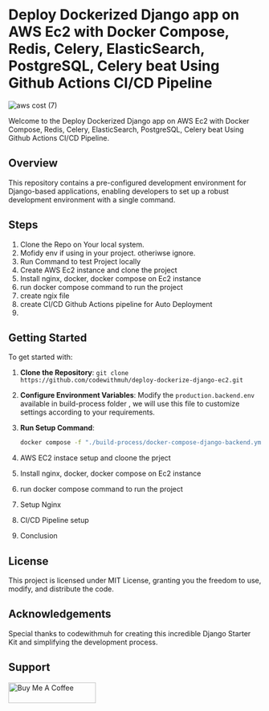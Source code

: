 # Deploy Dockerized Django app on AWS Ec2  with Docker Compose, Redis, Celery, ElasticSearch, PostgreSQL, Celery beat  Using Github Actions CI/CD Pipeline

![aws cost (7)](https://github.com/codewithmuh/django-starter-kit/assets/51082957/71b37d29-ec83-4063-bbcd-7afe11bebc0a)

Welcome to the Deploy Dockerized Django app on AWS Ec2  with Docker Compose, Redis, Celery, ElasticSearch, PostgreSQL, Celery beat  Using Github Actions CI/CD Pipeline.

## Overview

This repository contains a pre-configured development environment for Django-based applications, enabling developers to set up a robust development environment with a single command.

## Steps
1. Clone the Repo on Your local system.
2. Mofidy env if using in your project. otheriwse ignore.
3. Run Command to test Project locally
4. Create AWS Ec2 instance and clone the project
5. Install nginx, docker, docker compose on Ec2 instance
6. run docker compose command to run the project
7. create ngix file
8. create CI/CD Github Actions pipeline for Auto Deployment
9.  
## Getting Started

To get started with:

1. **Clone the Repository**: `git clone https://github.com/codewithmuh/deploy-dockerize-django-ec2.git`
2. **Configure Environment Variables**: Modify the `production.backend.env` available in build-process folder , we will use this file to customize settings according to your requirements.
3. **Run Setup Command**:
   ```bash
   docker compose -f "./build-process/docker-compose-django-backend.yml" up -d --build
   ```

4. AWS EC2 instace setup and cloone the prject

5. Install nginx, docker, docker compose on Ec2 instance

6. run docker compose command to run the project

7. Setup Nginx

8. CI/CD Pipeline setup

9. Conclusion





## License
This project is licensed under MIT License, granting you the freedom to use, modify, and distribute the code.

## Acknowledgements
Special thanks to codewithmuh for creating this incredible Django Starter Kit and simplifying the development process.

## Support
<a href="https://www.buymeacoffee.com/codewithmuh" target="_blank"><img src="https://cdn.buymeacoffee.com/buttons/default-yellow.png" alt="Buy Me A Coffee" height="41" width="174"></a>

